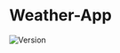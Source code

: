 # Weather-App 

<p> <img alt="Version" src="https://img.shields.io/badge/version-0.1.0-blue.svg?cacheSeconds=2592000" /> 

<p>
